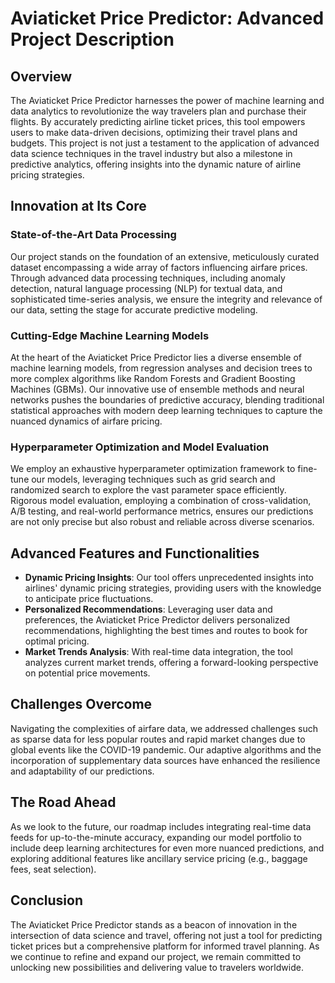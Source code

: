 # Aviaticket Price Predictor: Advanced Project Description

## Overview

The Aviaticket Price Predictor harnesses the power of machine learning and data analytics to revolutionize the way travelers plan and purchase their flights. By accurately predicting airline ticket prices, this tool empowers users to make data-driven decisions, optimizing their travel plans and budgets. This project is not just a testament to the application of advanced data science techniques in the travel industry but also a milestone in predictive analytics, offering insights into the dynamic nature of airline pricing strategies.

## Innovation at Its Core

### State-of-the-Art Data Processing

Our project stands on the foundation of an extensive, meticulously curated dataset encompassing a wide array of factors influencing airfare prices. Through advanced data processing techniques, including anomaly detection, natural language processing (NLP) for textual data, and sophisticated time-series analysis, we ensure the integrity and relevance of our data, setting the stage for accurate predictive modeling.

### Cutting-Edge Machine Learning Models

At the heart of the Aviaticket Price Predictor lies a diverse ensemble of machine learning models, from regression analyses and decision trees to more complex algorithms like Random Forests and Gradient Boosting Machines (GBMs). Our innovative use of ensemble methods and neural networks pushes the boundaries of predictive accuracy, blending traditional statistical approaches with modern deep learning techniques to capture the nuanced dynamics of airfare pricing.

### Hyperparameter Optimization and Model Evaluation

We employ an exhaustive hyperparameter optimization framework to fine-tune our models, leveraging techniques such as grid search and randomized search to explore the vast parameter space efficiently. Rigorous model evaluation, employing a combination of cross-validation, A/B testing, and real-world performance metrics, ensures our predictions are not only precise but also robust and reliable across diverse scenarios.

## Advanced Features and Functionalities

- **Dynamic Pricing Insights**: Our tool offers unprecedented insights into airlines' dynamic pricing strategies, providing users with the knowledge to anticipate price fluctuations.
- **Personalized Recommendations**: Leveraging user data and preferences, the Aviaticket Price Predictor delivers personalized recommendations, highlighting the best times and routes to book for optimal pricing.
- **Market Trends Analysis**: With real-time data integration, the tool analyzes current market trends, offering a forward-looking perspective on potential price movements.

## Challenges Overcome

Navigating the complexities of airfare data, we addressed challenges such as sparse data for less popular routes and rapid market changes due to global events like the COVID-19 pandemic. Our adaptive algorithms and the incorporation of supplementary data sources have enhanced the resilience and adaptability of our predictions.

## The Road Ahead

As we look to the future, our roadmap includes integrating real-time data feeds for up-to-the-minute accuracy, expanding our model portfolio to include deep learning architectures for even more nuanced predictions, and exploring additional features like ancillary service pricing (e.g., baggage fees, seat selection).

## Conclusion

The Aviaticket Price Predictor stands as a beacon of innovation in the intersection of data science and travel, offering not just a tool for predicting ticket prices but a comprehensive platform for informed travel planning. As we continue to refine and expand our project, we remain committed to unlocking new possibilities and delivering value to travelers worldwide.

